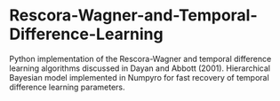# Rescora-Wagner-and-Temporal-Difference-Learning
Python implementation of the Rescora-Wagner and temporal difference learning algorithms discussed in Dayan and Abbott (2001). Hierarchical Bayesian model implemented in Numpyro for fast recovery of temporal difference learning parameters. 
